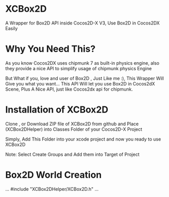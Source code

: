 # XCBox2D
A Wrapper for Box2D API inside Cocos2D-X V3, Use Box2D in Cocos2DX Easily

# Why You Need This?
As you know Cocos2DX uses chipmunk 7 as built-in physics engine, also they provide a nice API to simplify usage of chipmunk physics Engine

But What if you, love and user of Box2D , Just Like me :), This Wrapper Will Give you what you want... This API Will let you use Box2D in Cocos2dX Scene, Plus A Nice API, just like Cocos2dx api for chipmunk.

# Installation of XCBox2D

Clone , or Download ZIP file of XCBox2D from github and Place (XCBox2DHelper) into Classes Folder of your Cocos2D-X Project

Simply, Add This Folder into your xcode project and now you ready to use XCBox2D

Note: Select Create Groups and Add them into Target of Project

# Box2D World Creation

...
#include "XCBox2DHelper/XCBox2D.h"
...
